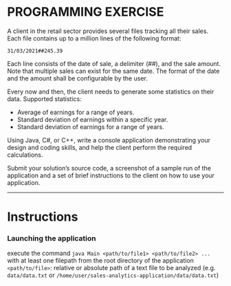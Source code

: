# PROGRAMMING EXERCISE

A client in the retail sector provides several files tracking all their sales. Each file contains up to a million lines of the following format:

`31/03/2021##245.39`

Each line consists of the date of sale, a delimiter (##), and the sale amount. Note that multiple sales can exist for the same date. The format of the date and the amount shall be configurable by the user.

Every now and then, the client needs to generate some statistics on their data. Supported statistics:

- Average of earnings for a range of years.
- Standard deviation of earnings within a specific year.
- Standard deviation of earnings for a range of years.

Using Java, C#, or C++, write a console application demonstrating your design and coding skills, and help the client perform the required calculations.

Submit your solution’s source code, a screenshot of a sample run of the application and a set of brief instructions to the client on how to use your application.

---

# Instructions

### Launching the application

execute the command `java Main <path/to/file1> <path/to/file2> ...` with at least one filepath from the root directory of the application
`<path/to/file>`: relative or absolute path of a text file to be analyzed (e.g. `data/data.txt` or `/home/user/sales-analytics-application/data/data.txt`)

